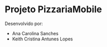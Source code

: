 # Projeto PizzariaMobile

Desenvolvido  por:

- Ana Carolina Sanches
- Keith Cristina Antunes Lopes
